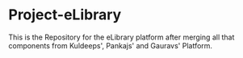 # Project-eLibrary
This is the Repository for the eLibrary platform after merging all that components from Kuldeeps', Pankajs' and Gauravs' Platform. 

